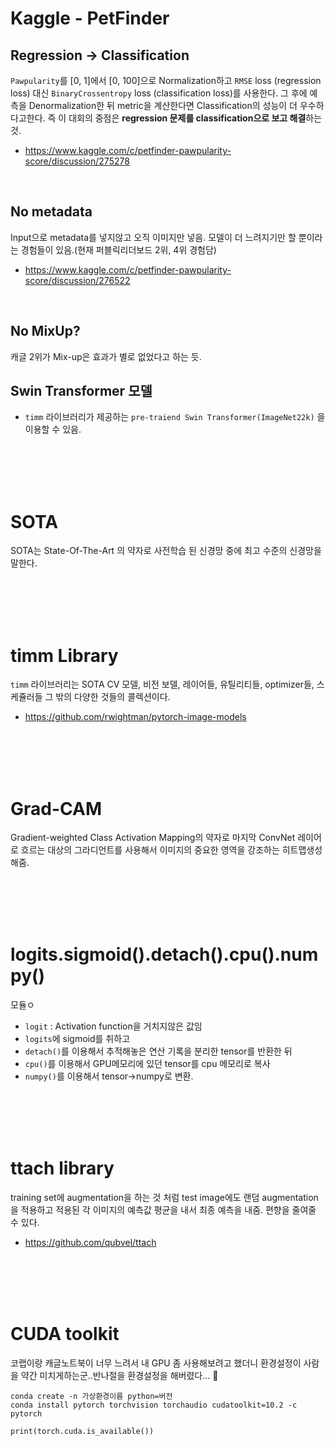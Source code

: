 # Kaggle - PetFinder
## Regression -> Classification
`Pawpularity`를 [0, 1]에서 [0, 100]으로 Normalization하고 `RMSE` loss (regression loss) 대신 `BinaryCrossentropy` loss (classification loss)를 사용한다. 그 후에 예측을 Denormalization한 뒤 metric을 계산한다면 Classification의 성능이 더 우수하다고한다. 즉 이 대회의 중점은 **regression 문제를 classification으로 보고 해결**하는 것.

- https://www.kaggle.com/c/petfinder-pawpularity-score/discussion/275278

<br>

## No metadata
Input으로 metadata를 넣지않고 오직 이미지만 넣음. 모델이 더 느려지기만 할 뿐이라는 경험들이 있음.(현재 퍼블릭리더보드 2위, 4위 경험담)
- https://www.kaggle.com/c/petfinder-pawpularity-score/discussion/276522

<br>

## No MixUp?
캐글 2위가 Mix-up은 효과가 별로 없었다고 하는 듯.


## Swin Transformer 모델
- `timm` 라이브러리가 제공하는 `pre-traiend Swin Transformer(ImageNet22k)` 을 이용할 수 있음. 

<br><br><br><br>

# SOTA
SOTA는 State-Of-The-Art 의 약자로 사전학습 된 신경망 중에 최고 수준의 신경망을 말한다.

<br><br><br><br>

# timm Library
`timm` 라이브러리는 SOTA CV 모델, 비전 보델, 레이어들, 유틸리티들, optimizer들, 스케쥴러들 그 밖의 다양한 것들의 콜렉션이다.
- https://github.com/rwightman/pytorch-image-models

<br><br><br><br>

# Grad-CAM
Gradient-weighted Class Activation Mapping의 약자로 마지막 ConvNet 레이어로 흐르는 대상의 그라디언트를 사용해서 이미지의 중요한 영역을 강조하는 히트맵생성해줌.

<br><br><br><br>

# logits.sigmoid().detach().cpu().numpy()
모듈ㅇ
- `logit` : Activation function을 거치지않은 값임
- `logits`에 sigmoid를 취하고 
- `detach()`를 이용해서 추적해놓은 연산 기록을 분리한 tensor를 반환한 뒤
- `cpu()`를 이용해서 GPU메모리에 있던 tensor를 cpu 메모리로 복사
- `numpy()`를 이용해서 tensor->numpy로 변환.

<br><br><br><br>

# ttach library
training set에 augmentation을 하는 것 처럼 test image에도 랜덤 augmentation을 적용하고 적용된 각 이미지의 예측값 평균을 내서 최종 예측을 내줌. 편향을 줄여줄 수 있다.

- https://github.com/qubvel/ttach

<br><br><br><br>

# CUDA toolkit
코랩이랑 캐글노트북이 너무 느려서 내 GPU 좀 사용해보려고 했더니 환경설정이 사람을 약간 미치게하는군..반나절을 환경설정을 해버렸다... 🤦

```
conda create -n 가상환경이름 python=버전
conda install pytorch torchvision torchaudio cudatoolkit=10.2 -c pytorch
```

```
print(torch.cuda.is_available())
```